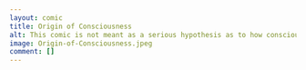 ```yaml
---
layout: comic
title: Origin of Consciousness
alt: This comic is not meant as a serious hypothesis as to how consciousness actually arose.
image: Origin-of-Consciousness.jpeg
comment: []
---
```

